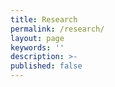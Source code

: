 ```yaml
---
title: Research
permalink: /research/
layout: page
keywords: ''
description: >-
published: false
---
```



